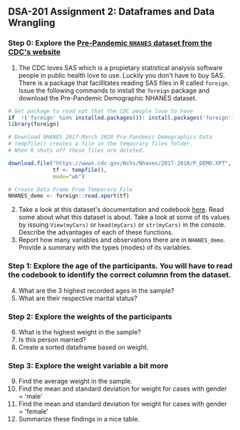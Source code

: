 DSA-201 Assignment 2: Dataframes and Data Wrangling
-------------------------------------------------------------------

### Step 0: Explore the [Pre-Pandemic `NHANES` dataset from the CDC's website](https://wwwn.cdc.gov/nchs/nhanes/continuousnhanes/default.aspx?cycle=2017-2020) 

1.  The CDC loves SAS which is a propietary statistical analysis software people in public health love to use. Luckily you don't have to buy SAS. There is a package that facillitates reading SAS files in R called `foreign`. Issue the following commands to install the `foreign` package and download the Pre-Pandemic Demographic NHANES dataset.

```r
# Get package to read xpt that the CDC people love to have 
if  !('foreign' %in% installed.packages()): install.packages('foreign')
library(foreign)

# Download NHANES 2017-March 2020 Pre-Pandemic Demographics Data
# tempfile() creates a file in the temporary files folder.
# When R shuts off these files are deleted.

download.file("https://wwwn.cdc.gov/Nchs/Nhanes/2017-2018/P_DEMO.XPT",
              tf <- tempfile(), 
              mode="wb")

# Create Data Frame From Temporary File
NHANES_demo <- foreign::read.xport(tf)
```
2. Take a look at this dataset's documentation and codebook [here](https://wwwn.cdc.gov/Nchs/Nhanes/2017-2018/P_DEMO.htm). Read some about what this dataset is about. Take a look at some of its values by issuing `View(myCars)` or `head(myCars)` or `str(myCars)` in the console. Describe the advantages of each of these functions.
3. Report how many variables and observations there are in `NHANES_demo`. Provide a summary with the types (modes) of its variables.

### Step 1: Explore the age of the participants. You will have to read the codebook to identify the correct columnn from the dataset.

4.  What are the 3 highest recorded ages in the sample?
5.  What are their respective marital status?

### Step 2: Explore the weights of the participants

6.  What is the highest weight in the sample?
7.  Is this person married?
8.  Create a sorted dataframe based on weight.

### Step 3: Explore the weight variable a bit more

9.  Find the average weight in the sample.
10.  Find the mean and standard deviation for weight for cases with gender = 'male'
11.  Find the mean and standard deviation for weight for cases with gender = 'female'
12.  Summarize these findings in a nice table.
